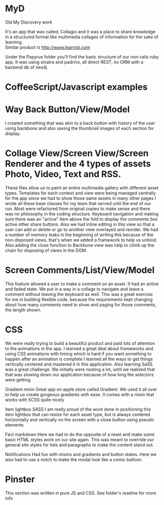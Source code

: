 MyD
===

Old My Discovery work

It's an app that was called, Collagio and it was a place to share knowledge in a structured format like multimedia collages of information for the sake of learning.  
Similar product is http://www.learnist.com


Under the Papyrus folder you'll find the basic structure of our non-rails ruby app. It was using sinatra and padrino, all direct REST, no ORM with a backend db of neo4j

CoffeeScript/Javascript examples
===

Way Back Button/View/Model
===
I created something that was akin to a back button with history of the user using backbone and also saving the thumbnail images of each section for display. 

Collage View/Screen View/Screen Renderer and the 4 types of assets
Photo, Video, Text and RSS.
===
These files allow us to paint an entire multimedia gallery with different asset types.  Templates for each context and view were being managed centrally for the app since we had to show those same assets in many other pages
I wrote all these base classes for my team that served until the end of our run. Most were refactored from original copies to make sense and there was no philosophy in the coding structure.
Keyboard navigation and making sure there was an "active" item above the fold to display the comments box active other share buttons.
Also we had inline editing in this view so that a user can add or delete or go to another view overlayed and reorder.  We had a number of memory leaks in the beginning of writing this because of the non-disposed views, that's when we added a framework to help us unbind. Also adding the close function to Backbone view was help to climb up the chain for disposing of views in the DOM.

Screen Comments/List/View/Model
===
This feature allowed a user to make a comment on an asset. It had an active and faded state. We put in a way in a collage to navigate and leave a comment without leaving the keyboard as well.
This was a great exercise for me in building flexible code, because the requirements kept changing about how many comments need to show and paging for those comments, the length shown.


CSS
===
We were really trying to build a beautiful product and paid lots of attention to the animations in the app. I learned a great deal about frameworks and using CSS animations with timing which is hard if you want something to happen after an animation is complete
I learned all the ways to get things vertically centered and mastered it in this application. Also learning SaSS was a great challenge. We initially were nesting a lot, until we realized that that was slowing down our application because of how long the selectors were getting

  Gradient mixin
  Great app on apple store called Gradient. We used it all over to help us create gorgeous gradients with ease. It comes with a mixin that works with SCSS quite nicely 

  Item lightbox SASS
  I am really proud of the work done in positioning this item lightbox that can resize for each asset type, but is always centered horizontally and vertically on the screen with a close button using pseudo elements
  
  Fact markdown
  Here we had to do the opposite of a reset and make some basic HTML styles work on our site again.  This was meant to override our general site styles for lists and paragraphs to make the content stand out.
  
  Notifications
  Had fun with mixins and gradients and button states. Here we also had to use a notch to make the modal look like a comic balloon.
  


Pinster
===
This section was written in pure JS and CSS. See folder's readme for more info


